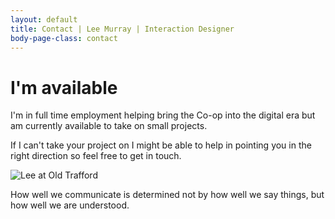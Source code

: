 ```yaml
---
layout: default
title: Contact | Lee Murray | Interaction Designer
body-page-class: contact
---
```


<h1 class="title">I'm available</h1>

<p>I'm in full time employment helping bring the Co-op into the digital era but am currently available to take on small projects.</p>

<p>If I can't take your project on I might be able to help in pointing you in the right direction so feel free to get in touch.</p>

<img src="http://s3-eu-west-1.amazonaws.com/eskimo/lee-old-trafford.jpg" alt="Lee at Old Trafford" />

<p>How well we communicate is determined not by how well we say things, but how well we are understood.</p>